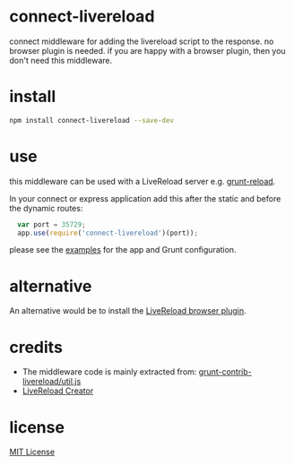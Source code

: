 connect-livereload
==================
connect middleware for adding the livereload script to the response.
no browser plugin is needed.
if you are happy with a browser plugin, then you don't need this middleware.

install
=======
```bash
npm install connect-livereload --save-dev
```

use
===
this middleware can be used with a LiveReload server e.g. [grunt-reload](https://github.com/webxl/grunt-reload).

In your connect or express application add this after the static and before the dynamic routes:
```javascript
  var port = 35729;
  app.use(require('connect-livereload')(port));
```

please see the [examples](https://github.com/intesso/connect-livereload/tree/master/examples) for the app and Grunt configuration.


alternative
===========
An alternative would be to install the [LiveReload browser plugin](https://chrome.google.com/webstore/detail/livereload/jnihajbhpnppcggbcgedagnkighmdlei).


credits
=======
* The middleware code is mainly extracted from: [grunt-contrib-livereload/util.js](https://github.com/gruntjs/grunt-contrib-livereload/blob/master/lib/utils.js)
* [LiveReload Creator](http://livereload.com/)


license
=======
[MIT License](https://github.com/intesso/connect-livereload/blob/master/LICENSE)

